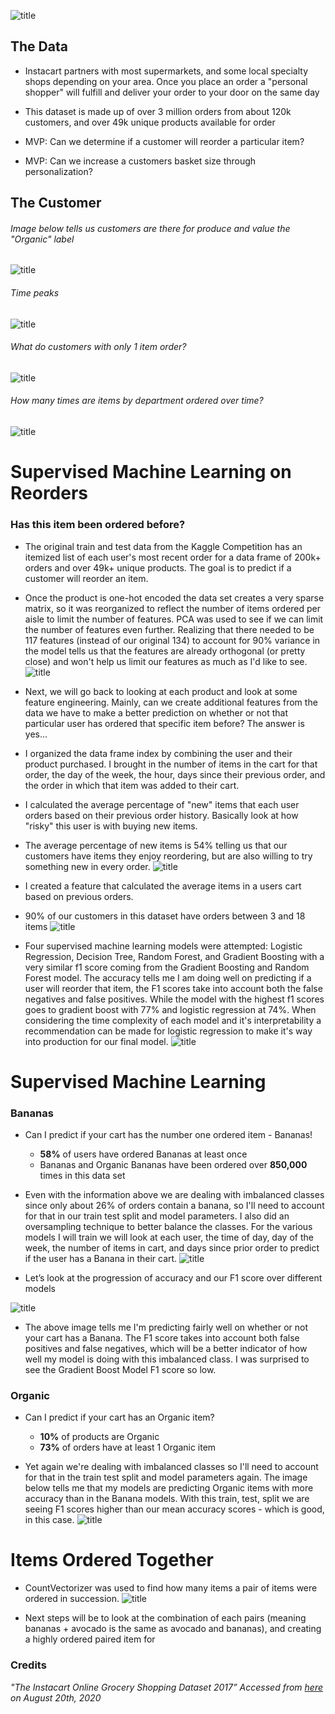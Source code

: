 ![title](images/title.png)
## The Data
- Instacart partners with most supermarkets, and some local specialty shops depending on your area. Once you place an order a "personal shopper" will fulfill and deliver your order to your door on the same day

- This dataset is made up of over 3 million orders from about 120k customers, and over 49k unique products available for order

- MVP: Can we determine if a customer will reorder a particular item?
- MVP: Can we increase a customers basket size through personalization?
## The Customer
###### Image below tells us customers are there for produce and value the "Organic" label
![title](images/highestreorder.png)
###### Time peaks
![title](images/hour.png)
###### What do customers with only 1 item order?
![title](images/single_order.png) 
###### How many times are items by department ordered over time?
![title](images/departmentorder.png)

# Supervised Machine Learning on Reorders

### Has this item been ordered before?
- The original train and test data from the Kaggle Competition has an itemized list of each user's most recent order for a data frame of 200k+ orders and over 49k+ unique products. The goal is to predict if a customer will reorder an item.

- Once the product is one-hot encoded the data set creates a very sparse matrix, so it was reorganized to reflect the number of items ordered per aisle to limit the number of features. PCA was used to see if we can limit the number of features even further. Realizing that there needed to be 117 features (instead of our original 134) to account for 90% variance in the model tells us that the features are already orthogonal (or pretty close) and won't help us limit our features as much as I'd like to see.
![title](images/pca.png)

- Next, we will go back to looking at each product and look at some feature engineering. Mainly, can we create additional features from the data we have to make a better prediction on whether or not that particular user has ordered that specific item before? The answer is yes...

- I organized the data frame index by combining the user and their product purchased. I brought in the number of items in the cart for that order, the day of the week, the hour, days since their previous order, and the order in which that item was added to their cart.

- I calculated the average percentage of "new" items that each user orders based on their previous order history. Basically look at how "risky" this user is with buying new items.
- The average percentage of new items is 54% telling us that our customers have items they enjoy reordering, but are also willing to try something new in every order.
![title](images/perc_new.png)

- I created a feature that calculated the average items in a users cart based on previous orders.
- 90% of our customers in this dataset have orders between 3 and 18 items
![title](images/avg_cart.png)

- Four supervised machine learning models were attempted: Logistic Regression, Decision Tree, Random Forest, and Gradient Boosting with a very similar f1 score coming from the Gradient Boosting and Random Forest model. The accuracy tells me I am doing well on predicting if a user will reorder that item, the F1 scores take into account both the false negatives and false positives. While the model with the highest f1 scores goes to gradient boost with 77% and logistic regression at 74%. When considering the time complexity of each model and it's interpretability a recommendation can be made for logistic regression to make it's way into production for our final model.
![title](images/reorderscore.png)

# Supervised Machine Learning
### Bananas
- Can I predict if your cart has the number one ordered item - Bananas!
    - **58%** of users have ordered Bananas at least once
    - Bananas and Organic Bananas have been ordered over **850,000** times in this data set

- Even with the information above we are dealing with imbalanced classes since only about 26% of orders contain a banana, so I'll need to account for that in our train test split and model parameters. I also did an oversampling technique to better balance the classes. For the various models I will train we will look at each user, the time of day, day of the week, the number of items in cart, and days since prior order to predict if the user has a Banana in their cart.
![title](images/num_ban.png)
- Let’s look at the progression of accuracy and our F1 score over different models

![title](images/banana.png)

- The above image tells me I'm predicting fairly well on whether or not your cart has a Banana. The F1 score takes into account both false positives and false negatives, which will be a better indicator of how well my model is doing with this imbalanced class. I was surprised to see the Gradient Boost Model F1 score so low. 

### Organic
- Can I predict if your cart has an Organic item?
    - **10%** of products are Organic
    - **73%** of orders have at least 1 Organic item

- Yet again we're dealing with imbalanced classes so I'll need to account for that in the train test split and model parameters again. The image below tells me that my models are predicting Organic items with more accuracy than in the Banana models. With this train, test, split we are seeing F1 scores higher than our mean accuracy scores - which is good, in this case.
![title](images/organic.png)


# Items Ordered Together
- CountVectorizer was used to find how many items a pair of items were ordered in succession.
![title](images/pairs.png)

- Next steps will be to look at the combination of each pairs (meaning bananas + avocado is the same as avocado and bananas), and creating a highly ordered paired item for 

### Credits
*"The Instacart Online Grocery Shopping Dataset 2017” Accessed from [here](https://www.instacart.com/datasets/grocery-shopping-2017) on August 20th, 2020*
